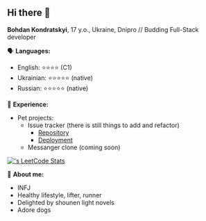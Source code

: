 ## Hi there 👋

**Bohdan Kondratskyi**, 17 y.o., Ukraine, Dnipro //
Budding Full-Stack developer

🗣️ **Languages:**
- English: ⭐⭐⭐⭐ (C1)
- Ukrainian: ⭐⭐⭐⭐⭐ (native)
- Russian: ⭐⭐⭐⭐⭐ (native)

📝 **Experience:**
- Pet projects:
   - Issue tracker (there is still things to add and refactor)
      - [Repository](https://github.com/cementix/issue-tracker)
      - [Deployment](https://issue-tracker-rose-psi.vercel.app/)
   - Messanger clone (coming soon)
 
[![<cementos>'s LeetCode Stats](https://leetcode-stats.vercel.app/api?username<cementos>&theme=<dark>)](https://github.com/JeremyTsaii/leetcode-stats)


🙋 **About me:**
- INFJ
- Healthy lifestyle, lifter, runner
- Delighted by shounen light novels
- Adore dogs
